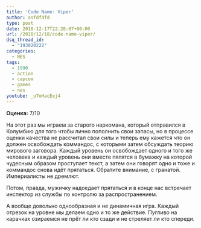 ```yaml
---
title: 'Code Name: Viper'
author: asfdfdfd
type: post
date: 2010-12-17T22:28:07+00:00
url: /2010/12/18/code-name-viper/
dsq_thread_id:
  - "193020222"
categories:
  - NES
tags:
  - 1990
  - action
  - capcom
  - games
  - nes
youtube: _u7oHacEej4
---
```

**Оценка:** 7/10

На этот раз мы играем за старого наркомана, который отправился в Колумбию для того чтобы лично пополнить свои запасы, но в процессе оценки качества не рассчитал свои силы и теперь ему кажется что он должен освобождать коммандос, с которыми затем обсуждать теорию мирового заговора. Каждый уровень он освобождает одного и того же человека и каждый уровень они вместе пялятся в бумажку на которой чудесным образом проступает текст, а затем они говорят одно и тоже и коммандос снова идёт прятаться. Обратите внимание, с гранатой. Империалисты не дремлют.

Потом, правда, мужичку надоедает прятаться и в конце нас встречает инспектор из службы по контролю за распространением.

А вообще довольно однообразная и не динамичная игра. Каждый отрезок на уровне мы делаем одно и то же действие. Пугливо на карачках озираемся не прёт ли кто сзади и не стреляет ли кто спереди.